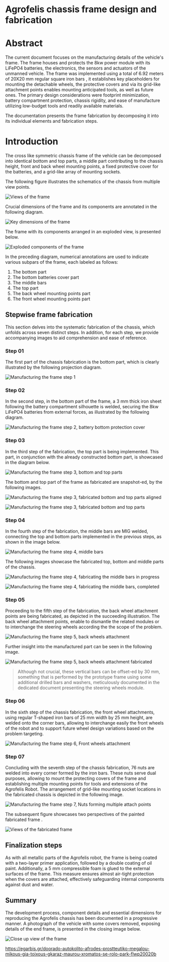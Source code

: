 # Agrofelis chassis frame design and fabrication

# Abstract 

The current document focuses on the manufacturing details of the vehicle's frame. The frame houses and protects the 8kw power module with its LiFePO4 batteries, the electronics, the sensors and actuators of the unmanned vehicle. 
The frame was implemented using a total of 6.92 meters of 20X20 mm regular square iron bars , it establishes key placeholders for mounting the detachable wheels, the protective covers and via its grid-like attachment points enables mounting anticipated tools, as well as future ones. The primary design considerations were footprint minimization, battery compartment protection, chassis rigidity, and ease of manufacture utilizing low-budget tools and readily available materials.

The documentation presents the frame fabrication by decomposing it into its individual elements and fabrication steps.

# Introduction

The cross like symmetric chassis frame of the vehicle can be decomposed into identical bottom and top parts, a middle part contributing to the chassis height, front and back wheel mounting points, a fixed protective cover for the batteries, and a grid-like array of mounting sockets. 

The following figure illustrates the schematics of the chassis from multiple view points.

![Views of the frame](_figures/vehicle-frame-01-3dview.png)

Crucial dimensions of the frame and its components are annotated in the following diagram.

![Key dimensions of the frame](_figures/vehicle-frame-02-top_view_measure.png)

The frame with its components arranged in an exploded view, is presented below.

![Exploded components of the frame](_figures/vehicle-frame-03-exploded.png)

In the preceding diagram, numerical annotations are used to indicate various subpars of the frame, each labeled as follows:

1. The bottom part
2. The bottom batteries cover part
3. The middle bars
4. The top part
5. The back wheel mounting points part
6. The front wheel mounting points part

## Stepwise frame fabrication

This section delves into the systematic fabrication of the chassis, which unfolds across seven distinct steps. In addition, for each step, we provide accompanying images to aid comprehension and ease of reference.

### Step 01

The first part of the chassis fabrication is the bottom part, which is clearly illustrated by the following projection diagram.

![Manufacturing the frame step 1](_figures/vehicle-frame-04-step-01.png)

### Step 02

In the second step, in the bottom part of the frame, a 3 mm thick iron sheet following the battery compartment silhouette is welded, securing the 8kw LiFePO4 batteries from external forces, as illustrated by the following diagram.

![Manufacturing the frame step 2, battery bottom protection cover](_figures/vehicle-frame-04-step-02.png)


### Step 03

In the third step of the fabrication, the top part is being implemented. This part, in conjunction with the already constructed bottom part, is showcased in the diagram below.

![Manufacturing the frame step 3, bottom and top parts](_figures/vehicle-frame-04-step-03-01.png)

The bottom and top part of the frame as fabricated are snapshot-ed, by the following images.

![Manufacturing the frame step 3, fabricated bottom and top parts aligned](_figures/vehicle-frame-04-step-03-02-actual.jpg)

![Manufacturing the frame step 3, fabricated bottom and top parts](_figures/vehicle-frame-04-step-03-03-actual.jpg)

### Step 04

In the fourth step of the fabrication, the middle bars are MIG welded, connecting the top and bottom parts implemented in the previous steps, as shown in the image below.

![Manufacturing the frame step 4, middle bars](_figures/vehicle-frame-04-step-04-01.png)

The following images showcase the fabricated top, bottom and middle parts of the chassis.

![Manufacturing the frame step 4, fabricating the middle bars in progress](_figures/vehicle-frame-04-step-04-02-actual.jpg)

![Manufacturing the frame step 4, fabricating the middle bars, completed](_figures/vehicle-frame-04-step-04-03-actual.jpg)


### Step 05

Proceeding to the fifth step of the fabrication, the back wheel attachment points are being fabricated, as depicted in the succeeding illustration. The back wheel attachment points, enable to dismantle the related modules or to interchange the steering wheels according the the scope of the problem.

![Manufacturing the frame step 5, back wheels attachment](_figures/vehicle-frame-04-step-05-01.png)

Further insight into the manufactured part can be seen in the following image.

![Manufacturing the frame step 5, back wheels attachment fabricated](_figures/vehicle-frame-04-step-05-02-acual.jpg)

> Although not crucial, these vertical bars can be offset-ed by 30 mm, something that is performed by the prototype frame using some additional drilled bars and washers, meticulously documented in the  dedicated document presenting the steering wheels module.

### Step 06

In the sixth step of the chassis fabrication, the front wheel attachments, using regular T-shaped iron bars of 25 mm width by 25 mm height, are welded onto the corner bars, allowing to interchange easily the front wheels of the robot and to support future wheel design variations based on the problem targeting.

![Manufacturing the frame step 6, Front wheels attachment](_figures/vehicle-frame-04-step-06.png)

### Step 07

Concluding with the seventh step of the chassis fabrication, 76 nuts are welded into every corner formed by the iron bars. These nuts serve dual purposes, allowing to mount the protecting covers of the frame and establishing multiple mounting points for tools and extensions of the Agrofelis Robot. The arrangement of grid-like mounting socket locations in the fabricated chassis is depicted in the following image.

![Manufacturing the frame step 7, Nuts forming multiple attach points](_figures/vehicle-frame-04-step-07-01.png)

The subsequent figure showcases two perspectives of the painted fabricated frame .

![Views of the fabricated frame](_figures/vehicle-frame-04-step-07-02-actual.jpg)

## Finalization steps

As with all metallic parts of the Agrofelis robot, the frame is being coated with a two-layer primer application, followed by a double coating of oil paint.
Additionally, a 5 mm compressible foam is glued to the external surfaces of the frame. This measure ensures almost air-tight protection when the covers are attached, effectively safeguarding internal components against dust and water.

## Summary

The development process, component details and essential dimensions for reproducing the Agrofelis chassis has been documented in a progressive manner. A photograph of the vehicle with some covers removed, exposing details of the end frame, is presented in the closing image below.

![Close up view of the frame](_figures/vehicle-frame-05_actual.jpg)


https://egarbis.gr/doorado-autokolito-afrodes-prostteutiko-megalou-mikous-gia-toixous-gkaraz-maurou-xromatos-se-rolo-park-flwp20020b
